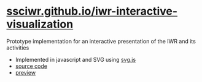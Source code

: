 # [ssciwr.github.io/iwr-interactive-visualization](https://ssciwr.github.io/iwr-interactive-visualization/)

Prototype implementation for an interactive presentation of the IWR and its activities

- Implemented in javascript and SVG using [svg.js](https://svgjs.dev/)
- [source code](docs)
- [preview](https://ssciwr.github.io/iwr-interactive-visualization/)
